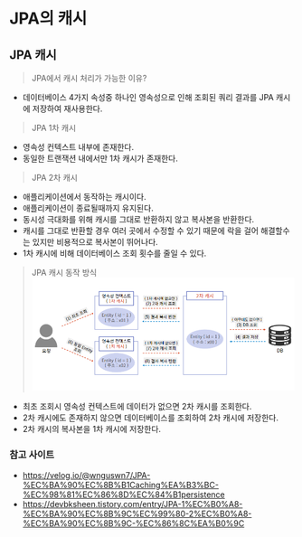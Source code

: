 JPA의 캐시
============

## JPA 캐시
> JPA에서 캐시 처리가 가능한 이유?
  - 데이터베이스 4가지 속성중 하나인 영속성으로 인해 조회된 쿼리 결과를 JPA 캐시에 저장하여 재사용한다.

> JPA 1차 캐시
  - 영속성 컨텍스트 내부에 존재한다.
  - 동일한 트랜잭션 내에서만 1차 캐시가 존재한다.

> JPA 2차 캐시
  - 애플리케이션에서 동작하는 캐시이다.
  - 애플리케이션이 종료될때까지 유지된다.
  - 동시성 극대화를 위해 캐시를 그대로 반환하지 않고 복사본을 반환한다.
  - 캐시를 그대로 반환할 경우 여러 곳에서 수정할 수 있기 때문에 락을 걸어 해결할수는 있지만 비용적으로 복사본이 뛰어나다.
  - 1차 캐시에 비해 데이터베이스 조회 횟수를 줄일 수 있다.

> JPA 캐시 동작 방식
  ![cache 이미지](/JPA/images/cache.png)
  - 최초 조회시 영속성 컨텍스트에 데이터가 없으면 2차 캐시를 조회한다.
  - 2차 캐시에도 존재하지 않으면 데이터베이스를 조회하여 2차 캐시에 저장한다.
  - 2차 캐시의 복사본을 1차 캐시에 저장한다.

### 참고 사이트
- https://velog.io/@wnguswn7/JPA-%EC%BA%90%EC%8B%B1Caching%EA%B3%BC-%EC%98%81%EC%86%8D%EC%84%B1persistence
- https://devbksheen.tistory.com/entry/JPA-1%EC%B0%A8-%EC%BA%90%EC%8B%9C%EC%99%80-2%EC%B0%A8-%EC%BA%90%EC%8B%9C-%EC%86%8C%EA%B0%9C
